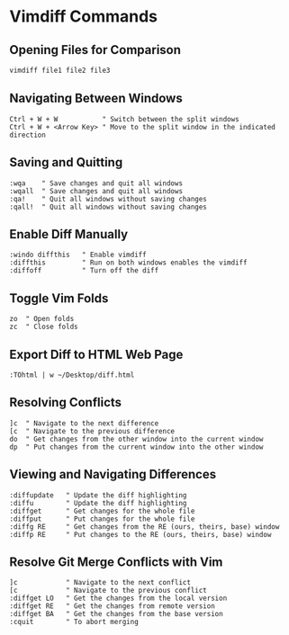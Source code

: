 # Vimdiff Commands

## Opening Files for Comparison
```bash
vimdiff file1 file2 file3
```

## Navigating Between Windows
```vim
Ctrl + W + W           " Switch between the split windows
Ctrl + W + <Arrow Key> " Move to the split window in the indicated direction
```

## Saving and Quitting
```vim
:wqa    " Save changes and quit all windows
:wqall  " Save changes and quit all windows
:qa!    " Quit all windows without saving changes
:qall!  " Quit all windows without saving changes
```

## Enable Diff Manually
```vim
:windo diffthis   " Enable vimdiff
:diffthis         " Run on both windows enables the vimdiff
:diffoff          " Turn off the diff
```

## Toggle Vim Folds
```vim
zo  " Open folds
zc  " Close folds
```

## Export Diff to HTML Web Page
```vim
:TOhtml | w ~/Desktop/diff.html
```

## Resolving Conflicts
```vim
]c  " Navigate to the next difference
[c  " Navigate to the previous difference
do  " Get changes from the other window into the current window
dp  " Put changes from the current window into the other window
```

## Viewing and Navigating Differences
```vim
:diffupdate   " Update the diff highlighting
:diffu        " Update the diff highlighting
:diffget      " Get changes for the whole file
:diffput      " Put changes for the whole file
:diffg RE     " Get changes from the RE (ours, theirs, base) window
:diffp RE     " Put changes to the RE (ours, theirs, base) window
```

## Resolve Git Merge Conflicts with Vim
```vim
]c            " Navigate to the next conflict
[c            " Navigate to the previous conflict
:diffget LO   " Get the changes from the local version
:diffget RE   " Get the changes from remote version
:diffget BA   " Get the changes from the base version
:cquit        " To abort merging
```
